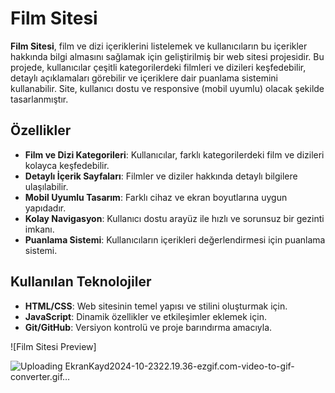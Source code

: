 # Film Sitesi

**Film Sitesi**, film ve dizi içeriklerini listelemek ve kullanıcıların bu içerikler hakkında bilgi almasını sağlamak için geliştirilmiş bir web sitesi projesidir. Bu projede, kullanıcılar çeşitli kategorilerdeki filmleri ve dizileri keşfedebilir, detaylı açıklamaları görebilir ve içeriklere dair puanlama sistemini kullanabilir. Site, kullanıcı dostu ve responsive (mobil uyumlu) olacak şekilde tasarlanmıştır.



## Özellikler
- **Film ve Dizi Kategorileri**: Kullanıcılar, farklı kategorilerdeki film ve dizileri kolayca keşfedebilir.
- **Detaylı İçerik Sayfaları**: Filmler ve diziler hakkında detaylı bilgilere ulaşılabilir.
- **Mobil Uyumlu Tasarım**: Farklı cihaz ve ekran boyutlarına uygun yapıdadır.
- **Kolay Navigasyon**: Kullanıcı dostu arayüz ile hızlı ve sorunsuz bir gezinti imkanı.
- **Puanlama Sistemi**: Kullanıcıların içerikleri değerlendirmesi için puanlama sistemi.

## Kullanılan Teknolojiler
- **HTML/CSS**: Web sitesinin temel yapısı ve stilini oluşturmak için.
- **JavaScript**: Dinamik özellikler ve etkileşimler eklemek için.
- **Git/GitHub**: Versiyon kontrolü ve proje barındırma amacıyla.

![Film Sitesi Preview]

![Uploading EkranKayd2024-10-2322.19.36-ezgif.com-video-to-gif-converter.gif…]()


